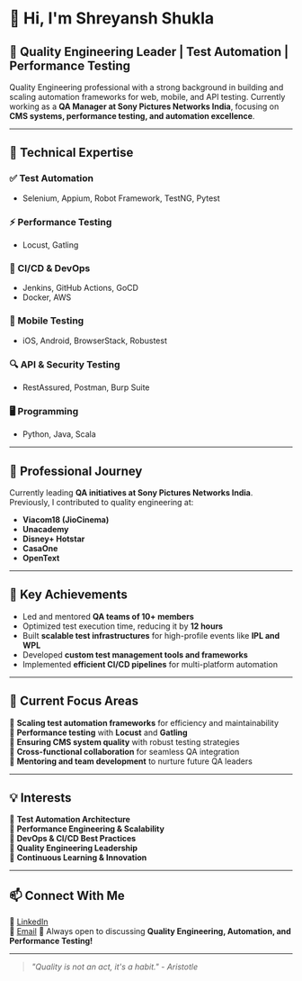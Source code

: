 # 👋 Hi, I'm Shreyansh Shukla

## 🚀 Quality Engineering Leader | Test Automation | Performance Testing

Quality Engineering professional with a strong background in building and scaling automation frameworks for web, mobile, and API testing. Currently working as a **QA Manager at Sony Pictures Networks India**, focusing on **CMS systems, performance testing, and automation excellence**.

---

## 🔧 Technical Expertise

### ✅ Test Automation
- Selenium, Appium, Robot Framework, TestNG, Pytest

### ⚡ Performance Testing
- Locust, Gatling

### 🔗 CI/CD & DevOps
- Jenkins, GitHub Actions, GoCD
- Docker, AWS

### 📱 Mobile Testing
- iOS, Android, BrowserStack, Robustest

### 🔍 API & Security Testing
- RestAssured, Postman, Burp Suite

### 🖥️ Programming
- Python, Java, Scala

---

## 💼 Professional Journey

Currently leading **QA initiatives at Sony Pictures Networks India**. Previously, I contributed to quality engineering at:
- **Viacom18 (JioCinema)**
- **Unacademy**
- **Disney+ Hotstar**
- **CasaOne**
- **OpenText**

---

## 🌟 Key Achievements

- Led and mentored **QA teams of 10+ members**
- Optimized test execution time, reducing it by **12 hours**
- Built **scalable test infrastructures** for high-profile events like **IPL and WPL**
- Developed **custom test management tools and frameworks**
- Implemented **efficient CI/CD pipelines** for multi-platform automation

---

## 🎯 Current Focus Areas

🔹 **Scaling test automation frameworks** for efficiency and maintainability  
🔹 **Performance testing** with **Locust** and **Gatling**  
🔹 **Ensuring CMS system quality** with robust testing strategies  
🔹 **Cross-functional collaboration** for seamless QA integration  
🔹 **Mentoring and team development** to nurture future QA leaders  

---

## 💡 Interests

🔹 **Test Automation Architecture**  
🔹 **Performance Engineering & Scalability**  
🔹 **DevOps & CI/CD Best Practices**  
🔹 **Quality Engineering Leadership**  
🔹 **Continuous Learning & Innovation**  

---

## 📫 Connect With Me

💼 [LinkedIn](https://www.linkedin.com/in/shreyanshukla/)  
📩 [Email](mailto:shreyansh.shukla93@gmail.com) 
🚀 Always open to discussing **Quality Engineering, Automation, and Performance Testing!**  

---

> *"Quality is not an act, it's a habit." - Aristotle*


